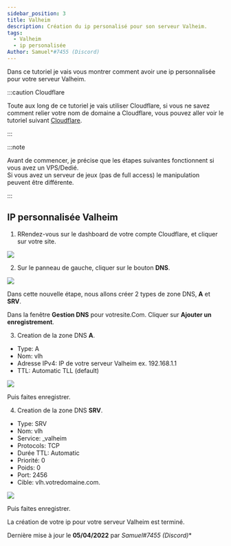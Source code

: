 ```yaml
---
sidebar_position: 3
title: Valheim
description: Création du ip personalisé pour son serveur Valheim.
tags:
  - Valheim
  - ip personalisée
Author: Samuel*#7455 (Discord)
---
```


Dans ce tutoriel je vais vous montrer comment avoir une ip personnalisée pour votre serveur Valheim.

:::caution Cloudflare

Toute aux long de ce tutoriel je vais utiliser Cloudflare, si vous ne savez comment relier votre nom de domaine a Cloudflare, vous pouvez aller voir le tutoriel suivant <a href="../../Nom-de-domaine/cloudflare" target="_blank">Cloudflare</a>.

:::

:::note

Avant de commencer, je précise que les étapes suivantes fonctionnent si vous avez un VPS/Dedié.<br/>
Si vous avez un serveur de jeux (pas de full access) le manipulation peuvent être différente.

:::


## IP personnalisée Valheim

1. RRendez-vous sur le dashboard de votre compte Cloudflare, et cliquer sur votre site.

![](https://media.tutorapide.xyz/ihhkqqfqpa16.png)

2. Sur le panneau de gauche, cliquer sur le bouton **DNS**.

![](https://media.tutorapide.xyz/fl3fgbg6wn6o.png)

Dans cette nouvelle étape, nous allons créer 2 types de zone DNS, **A** et **SRV**.

Dans la fenêtre **Gestion DNS** pour votresite.Com. Cliquer sur **Ajouter un enregistrement**.

3. Creation de la zone DNS **A**.

  - Type: A
  - Nom: vlh
  - Adresse IPv4: IP de votre serveur Valheim ex. 192.168.1.1
  - TTL: Automatic TLL (default)

![](https://media.tutorapide.xyz/h3366rsaz8rr.png)

Puis faites enregistrer.

4. Creation de la zone DNS **SRV**.

  - Type: SRV
  - Nom: vlh
  - Service: _valheim
  - Protocols: TCP
  - Durée TTL: Automatic
  - Priorité: 0
  - Poids: 0
  - Port: 2456
  - Cible: vlh.votredomaine.com.

  ![](https://media.tutorapide.xyz/fb6mpljxgz6p.png)

Puis faites enregistrer.

  La création de votre ip pour votre serveur Valheim est terminé.

  Dernière mise à jour le **05/04/2022** par **Samuel*#7455 (Discord)**